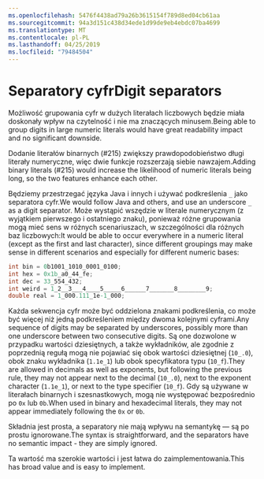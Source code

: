 ```yaml
---
ms.openlocfilehash: 5476f4438ad79a26b3615154f789d8ed04cb61aa
ms.sourcegitcommit: 94a3d151c438d34ede1d99de9eb4ebdc07ba4699
ms.translationtype: MT
ms.contentlocale: pl-PL
ms.lasthandoff: 04/25/2019
ms.locfileid: "79484504"
---
```

# <a name="digit-separators"></a><span data-ttu-id="c844c-101">Separatory cyfr</span><span class="sxs-lookup"><span data-stu-id="c844c-101">Digit separators</span></span>

<span data-ttu-id="c844c-102">Możliwość grupowania cyfr w dużych literałach liczbowych będzie miała doskonały wpływ na czytelność i nie ma znaczących minusem.</span><span class="sxs-lookup"><span data-stu-id="c844c-102">Being able to group digits in large numeric literals would have great readability impact and no significant downside.</span></span> 

<span data-ttu-id="c844c-103">Dodanie literałów binarnych (#215) zwiększy prawdopodobieństwo długi literały numeryczne, więc dwie funkcje rozszerzają siebie nawzajem.</span><span class="sxs-lookup"><span data-stu-id="c844c-103">Adding binary literals (#215) would increase the likelihood of numeric literals being long, so the two features enhance each other.</span></span> 

<span data-ttu-id="c844c-104">Będziemy przestrzegać języka Java i innych i używać podkreślenia `_` jako separatora cyfr.</span><span class="sxs-lookup"><span data-stu-id="c844c-104">We would follow Java and others, and use an underscore `_` as a digit separator.</span></span> <span data-ttu-id="c844c-105">Może wystąpić wszędzie w literale numerycznym (z wyjątkiem pierwszego i ostatniego znaku), ponieważ różne grupowania mogą mieć sens w różnych scenariuszach, w szczególności dla różnych baz liczbowych:</span><span class="sxs-lookup"><span data-stu-id="c844c-105">It would be able to occur everywhere in a numeric literal (except as the first and last character), since different groupings may make sense in different scenarios and especially for different numeric bases:</span></span>

```csharp
int bin = 0b1001_1010_0001_0100;
int hex = 0x1b_a0_44_fe;
int dec = 33_554_432;
int weird = 1_2__3___4____5_____6______7_______8________9;
double real = 1_000.111_1e-1_000;
```

<span data-ttu-id="c844c-106">Każda sekwencja cyfr może być oddzielona znakami podkreślenia, co może być więcej niż jedną podkreśleniem między dwoma kolejnymi cyframi.</span><span class="sxs-lookup"><span data-stu-id="c844c-106">Any sequence of digits may be separated by underscores, possibly more than one underscore between two consecutive digits.</span></span> <span data-ttu-id="c844c-107">Są one dozwolone w przypadku wartości dziesiętnych, a także wykładników, ale zgodnie z poprzednią regułą mogą nie pojawiać się obok wartości dziesiętnej (`10_.0`), obok znaku wykładnika (`1.1e_1`) lub obok specyfikatora typu (`10_f`).</span><span class="sxs-lookup"><span data-stu-id="c844c-107">They are allowed in decimals as well as exponents, but following the previous rule, they may not appear next to the decimal (`10_.0`), next to the exponent character (`1.1e_1`), or next to the type specifier (`10_f`).</span></span> <span data-ttu-id="c844c-108">Gdy są używane w literałach binarnych i szesnastkowych, mogą nie występować bezpośrednio po `0x` lub `0b`.</span><span class="sxs-lookup"><span data-stu-id="c844c-108">When used in binary and hexadecimal literals, they may not appear immediately following the `0x` or `0b`.</span></span>

<span data-ttu-id="c844c-109">Składnia jest prosta, a separatory nie mają wpływu na semantykę — są po prostu ignorowane.</span><span class="sxs-lookup"><span data-stu-id="c844c-109">The syntax is straightforward, and the separators have no semantic impact - they are simply ignored.</span></span>

<span data-ttu-id="c844c-110">Ta wartość ma szerokie wartości i jest łatwa do zaimplementowania.</span><span class="sxs-lookup"><span data-stu-id="c844c-110">This has broad value and is easy to implement.</span></span>
